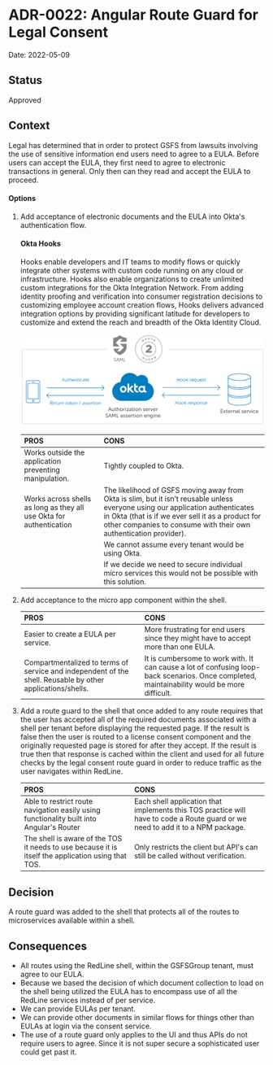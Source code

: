 # ADR-0022: Angular Route Guard for Legal Consent

Date: 2022-05-09

## Status

Approved

## Context

Legal has determined that in order to protect GSFS from lawsuits involving the use of sensitive information end users need to agree to a EULA. Before users can accept the EULA, they first need to agree to electronic transactions in general. Only then can they read and accept the EULA to proceed.

#### Options

1. Add acceptance of electronic documents and the EULA into Okta's authentication flow.

   #### Okta Hooks

   Hooks enable developers and IT teams to modify flows or quickly integrate other systems with custom code running on any cloud or infrastructure. Hooks also enable organizations to create unlimited custom integrations for the Okta Integration Network. From adding identity proofing and verification into consumer registration decisions to customizing employee account creation flows, Hooks delivers advanced integration options by providing significant latitude for developers to customize and extend the reach and breadth of the Okta Identity Cloud.

   ![](./adr-0022-Okta-Hooks-SAML-Inline-Hooks2.png)

   | PROS                                                         | CONS                                                         |
   | ------------------------------------------------------------ | ------------------------------------------------------------ |
   | Works outside the application preventing manipulation.       | Tightly coupled to Okta.                                      |
   | Works across shells as long as they all use Okta for authentication | The likelihood of GSFS moving away from Okta is slim, but it isn’t reusable unless everyone using our application authenticates in Okta (that is if we ever sell it as a product for other companies to consume with their own authentication provider).                       |
   |                                                              | We cannot assume every tenant would be using Okta.            |
   |                                                              | If we decide we need to secure individual micro services this would not be possible with this solution. |

   

2. Add acceptance to the micro app component within the shell.

   | PROS                                                         | CONS                                                         |
   | ------------------------------------------------------------ | ------------------------------------------------------------ |
   | Easier to create a EULA per service.                         | More frustrating for end users since they might have to accept more than one EULA. |
   | Compartmentalized to terms of service and independent of the shell. Reusable by other applications/shells. | It is cumbersome to work with. It can cause a lot of confusing loop-back scenarios. Once completed, maintainability would be more difficult. |
   
   
   
3. Add a route guard to the shell that once added to any route requires that the user has accepted all of the required documents associated with a shell per tenant before displaying the requested page.  If the result is false then the user is routed to a license consent component and the originally requested page is stored for after they accept. If the result is true then that response is cached within the client and used for all future checks by the legal consent route guard in order to reduce traffic as the user navigates within RedLine.

   | PROS                                                         | CONS                                                         |
   | ------------------------------------------------------------ | ------------------------------------------------------------ |
   | Able to restrict route navigation easily using functionality built into Angular's Router | Each shell application that implements this TOS practice will have to code a Route guard or we need to add it to a NPM package. |
   | The shell is aware of the TOS it needs to use because it is itself the application using that TOS. | Only restricts the client but API's can still be called without verification. |
   


## Decision

A route guard was added to the shell that protects all of the routes to microservices available within a shell.  


## Consequences

* All routes using the RedLine shell, within the GSFSGroup tenant, must agree to our EULA.
* Because we based the decision of which document collection to load on the shell being utilized the EULA has to encompass use of all the RedLine services instead of per service.
* We can provide EULAs per tenant.
* We can provide other documents in similar flows for things other than EULAs at login via the consent service.
* The use of a route guard only applies to the UI and thus APIs do not require users to agree. Since it is not super secure a sophisticated user could get past it.
